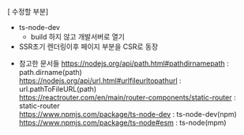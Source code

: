 
[ 수정할 부분]
* ts-node-dev
  - build 하지 않고 개발서버로 열기
* SSR초기 렌더링이후 페이지 부분을 CSR로 동장

  
- 참고한 문서들
https://nodejs.org/api/path.html#pathdirnamepath : path.dirname(path)  
https://nodejs.org/api/url.html#urlfileurltopathurl : url.pathToFileURL(path)  
https://reactrouter.com/en/main/router-components/static-router : static-router  
https://www.npmjs.com/package/ts-node-dev : ts-node-dev(npm)  
https://www.npmjs.com/package/ts-node#esm : ts-node(mpm)  
